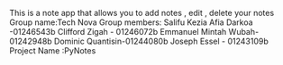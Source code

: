 This is a note app that allows you to add notes , edit , delete your notes 
Group name:Tech Nova
Group members:
Salifu Kezia Afia Darkoa -01246543b
Clifford Zigah - 01246072b
Emmanuel Mintah Wubah-01242948b
Dominic Quantisin-01244080b
Joseph Essel - 01243109b
Project Name :PyNotes

